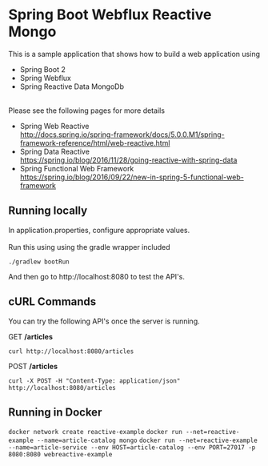 # Spring Boot Webflux Reactive Mongo

This is a sample application that shows how to build a web application using
 - Spring Boot 2
 - Spring Webflux
 - Spring Reactive Data MongoDb
 
<br/>
Please see the following pages for more details
  
  - Spring Web Reactive <br/><a>http://docs.spring.io/spring-framework/docs/5.0.0.M1/spring-framework-reference/html/web-reactive.html</a>
  - Spring Data Reactive <br/><a>https://spring.io/blog/2016/11/28/going-reactive-with-spring-data</a>
  - Spring Functional Web Framework <br/><a>https://spring.io/blog/2016/09/22/new-in-spring-5-functional-web-framework</a>

## Running locally

In application.properties, configure appropriate values.
<br/>
<br/>
Run this using using the gradle wrapper included

```
./gradlew bootRun
```

And then go to http://localhost:8080 to test the API's.


## cURL Commands

You can try the following API's once the server is running.

GET __/articles__

``` curl http://localhost:8080/articles ```

POST __/articles__

``` curl -X POST -H "Content-Type: application/json" http://localhost:8080/articles ```

## Running in Docker
``` docker network create reactive-example ``` 
``` docker run --net=reactive-example --name=article-catalog mongo ```
``` docker run --net=reactive-example --name=article-service --env HOST=article-catalog --env PORT=27017 -p 8080:8080 webreactive-example ```


